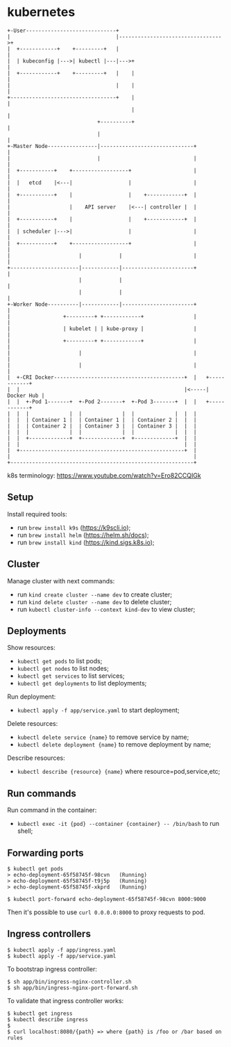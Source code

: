 # kubernetes

```
+-User-----------------------------+
|                                  |--------------------------------->+
|  +------------+    +---------+   |                                  |
|  | kubeconfig |--->| kubectl |---|--->+                             |
|  +------------+    +---------+   |    |                             |
|                                  |    |                             |
+----------------------------------+    |                             |
                                        |                             |
                             +----------+                             |
                             |                                        |
+-Master Node----------------|------------------------------+         |
|                            |                              |         |
|  +-----------+    +------------------+                    |         |
|  |   etcd    |<---|                  |                    |         |
|  +-----------+    |                  |    +------------+  |         |
|                   |    API server    |<---| controller |  |         |
|  +-----------+    |                  |    +------------+  |         |
|  | scheduler |--->|                  |                    |         |
|  +-----------+    +------------------+                    |         |
|                      |            |                       |         |
+----------------------|------------|-----------------------+         |
                       |            |                                 |
                       |            |                                 |
+-Worker Node----------|------------|-----------------------+         |
|                 +---------+ +------------+                |         |
|                 | kubelet | | kube-proxy |                |         |
|                 +---------+ +------------+                |         |
|                      |                                    |         |
|                      |                                    |         |
|  +-CRI Docker------------------------------------------+  |   +------------+
|  |                                                     |<-----| Docker Hub |
|  |  +-Pod 1-------+  +-Pod 2-------+  +-Pod 3-------+  |  |   +------------+
|  |  |             |  |             |  |             |  |  |
|  |  | Container 1 |  | Container 1 |  | Container 2 |  |  |
|  |  | Container 2 |  | Container 3 |  | Container 3 |  |  |
|  |  |             |  |             |  |             |  |  |
|  |  +-------------+  +-------------+  +-------------+  |  |
|  |                                                     |  |
|  +-----------------------------------------------------+  |
|                                                           |
+-----------------------------------------------------------+
```
k8s terminology: https://www.youtube.com/watch?v=Ero82CCQIGk

## Setup

Install required tools:
- run `brew install k9s` (https://k9scli.io);
- run `brew install helm` (https://helm.sh/docs);
- run `brew install kind` (https://kind.sigs.k8s.io);

## Cluster

Manage cluster with next commands:
- run `kind create cluster --name dev` to create cluster;
- run `kind delete cluster --name dev` to delete cluster;
- run `kubectl cluster-info --context kind-dev` to view cluster;

## Deployments

Show resources:
- `kubectl get pods` to list pods;
- `kubectl get nodes` to list nodes;
- `kubectl get services` to list services;
- `kubectl get deployments` to list deployments;

Run deployment:
- `kubectl apply -f app/service.yaml` to start deployment;

Delete resources:
- `kubectl delete service {name}` to remove service by name;
- `kubectl delete deployment {name}` to remove deployment by name;

Describe resources:
- `kubectl describe {resource} {name}` where resource=pod,service,etc;

## Run commands

Run command in the container:
- `kubectl exec -it {pod} --container {container} -- /bin/bash` to run shell;

## Forwarding ports

```
$ kubectl get pods
> echo-deployment-65f58745f-98cvn   (Running)
> echo-deployment-65f58745f-t9j5p   (Running)
> echo-deployment-65f58745f-xkprd   (Running)

$ kubectl port-forward echo-deployment-65f58745f-98cvn 8000:9000
```
Then it's possible to use `curl 0.0.0.0:8000` to proxy requests to pod.

## Ingress controllers

```
$ kubectl apply -f app/ingress.yaml
$ kubectl apply -f app/service.yaml
```

To bootstrap ingress controller:
```
$ sh app/bin/ingress-nginx-controller.sh
$ sh app/bin/ingress-nginx-port-forward.sh
```

To validate that ingress controller works:
```
$ kubectl get ingress
$ kubectl describe ingress
$
$ curl localhost:8080/{path} => where {path} is /foo or /bar based on rules
```
